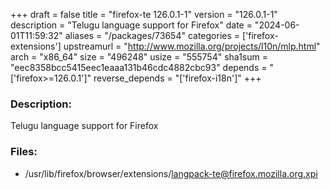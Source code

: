 +++
draft = false
title = "firefox-te 126.0.1-1"
version = "126.0.1-1"
description = "Telugu language support for Firefox"
date = "2024-06-01T11:59:32"
aliases = "/packages/73654"
categories = ['firefox-extensions']
upstreamurl = "http://www.mozilla.org/projects/l10n/mlp.html"
arch = "x86_64"
size = "496248"
usize = "555754"
sha1sum = "eec8358bcc5415eec1eaaa131b46cdc4882cbc93"
depends = "['firefox>=126.0.1']"
reverse_depends = "['firefox-i18n']"
+++
### Description: 
Telugu language support for Firefox

### Files: 
* /usr/lib/firefox/browser/extensions/langpack-te@firefox.mozilla.org.xpi
